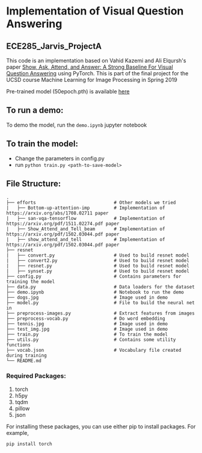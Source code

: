 # Implementation of Visual Question Answering
## ECE285_Jarvis_ProjectA

This code is an implementation based on Vahid Kazemi and Ali Elqursh's paper [Show, Ask, Attend, and Answer: A Strong Baseline For Visual Question Answering](https://arxiv.org/pdf/1704.03162.pdf) using PyTorch. This is part of the final project for the UCSD course Machine Learning for Image Processing in Spring 2019

Pre-trained model (50epoch.pth) is available [here](https://github.com/snagiri/ECE285_Jarvis_ProjectA/releases/tag/v1.0)

## To run a demo:
To demo the model, run the `demo.ipynb` jupyter notebook

## To train the model:
- Change the parameters in config.py
- run `python train.py <path-to-save-model>`

## File Structure:

    .
    ├── efforts                             # Other models we tried
    |   ├── Bottom-up-attention-imp         # Implementation of https://arxiv.org/abs/1708.02711 paper
    |   ├── san-vqa-tensorflow              # Implementation of https://arxiv.org/pdf/1511.02274.pdf paper 
    |   ├── Show_Attend_and_Tell_beam       # Implementation of https://arxiv.org/pdf/1502.03044.pdf paper 
    |   ├── show_attend_and_tell            # Implementation of https://arxiv.org/pdf/1502.03044.pdf paper 
    ├── resnet                              
    |   ├── convert.py                      # Used to build resnet model
    |   ├── convert2.py                     # Used to build resnet model
    |   ├── resnet.py                       # Used to build resnet model
    |   ├── synset.py                       # Used to build resnet model
    ├── config.py                           # Contains parameters for training the model
    ├── data.py                             # Data loaders for the dataset
    ├── demo.ipynb                          # Notebook to run the demo
    ├── dogs.jpg                            # Image used in demo
    ├── model.py                            # File to build the neural net in
    ├── preprocess-images.py                # Extract features from images
    ├── preprocess-vocab.py                 # Do word embedding
    ├── tennis.jpg                          # Image used in demo
    ├── test_img.jpg                        # Image used in demo
    ├── train.py                            # To train the model
    ├── utils.py                            # Contains some utility functions
    ├── vocab.json                          # Vocabulary file created during training
    └── README.md

### Required Packages:

1. torch
2. h5py
3. tqdm
4. pillow
5. json

For installing these packages, you can use either pip to install packages. For example,

```
pip install torch
```
